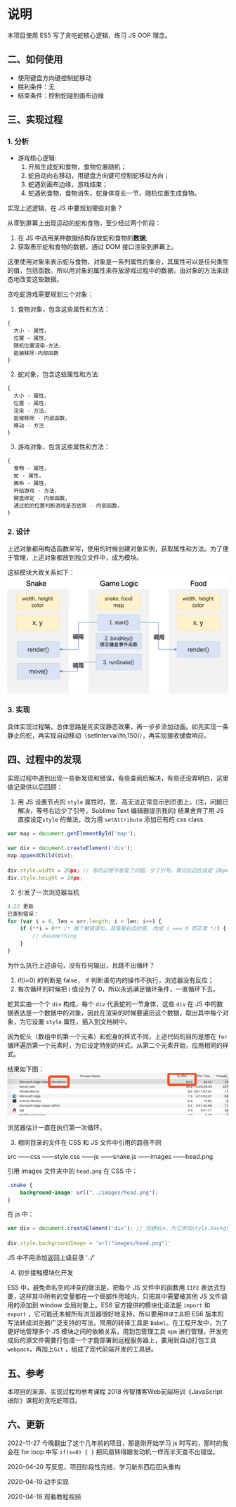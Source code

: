 # 说明

本项目使用 ES5 写了贪吃蛇核心逻辑，练习 JS OOP 理念。

## 二、如何使用
- 使用键盘方向键控制蛇移动
- 胜利条件：无
- 结束条件：控制蛇碰到画布边缘

## 三、实现过程

### 1. 分析

- 游戏核心逻辑:
	1. 开局生成蛇和食物，食物位置随机；
	2. 蛇自动向右移动，用键盘方向键可控制蛇移动方向；
	3. 蛇遇到画布边缘，游戏结束；
	4. 蛇遇到食物，食物消失，蛇身体变长一节，随机位置生成食物。

实现上述逻辑，在 JS 中要规划哪些对象？

从零到屏幕上出现运动的蛇和食物，至少经过两个阶段：
1. 在 JS 中选用某种数据结构存放蛇和食物的**数据**;
2. 获取表示蛇和食物的数据，通过 DOM 接口渲染到屏幕上。

这里使用对象来表示蛇与食物，对象是一系列属性的集合，其属性可以是任何类型的值，包括函数。所以用对象的属性来存放游戏过程中的数据，由对象的方法来动态地改变这些数据。

贪吃蛇游戏需要规划三个对象：
1. 食物对象，包含这些属性和方法：

```
{
  大小 - 属性，
  位置 - 属性，
  随机位置渲染-方法，
  能被移除-内部函数
}
```

2. 蛇对象，包含这些属性和方法:

```
{
  大小 - 属性，
  位置 - 属性，
  渲染 - 方法，
  能被移除 - 内部函数，
  移动 - 方法
}
```

3. 游戏对象，包含这些属性和方法：

```
{
  食物 - 属性，
  蛇 - 属性，
  画布 - 属性，
  开始游戏 - 方法，
  键盘绑定 - 内部函数，
  通过蛇的位置判断游戏是否结束 - 内部函数，
}
```

### 2. 设计

上述对象都用构造函数来写，使用的时候创建对象实例，获取属性和方法。为了便于管理，上述对象都放到独立文件中，成为模块。

这些模块大致关系如下：
![模块关系图](images/modules_of_greedysnake.png)

### 3. 实现

具体实现过程略，总体思路是先实现静态效果，再一步步添加动画。如先实现一条静止的蛇，再实现自动移动（setInterval(fn,150)），再实现接收键盘响应。

## 四、过程中的发现

实现过程中遇到出现一些新发现和错误，有些查阅后解决，有些还没弄明白，这里做记录供以后回顾：

1. 用 JS 设置节点的 `style` 属性时，宽、高无法正常显示到页面上。(注，问题已解决，等号右边少了引号，Sublime Text 编辑器提示我的)
结果舍弃了用 JS 直接设定`style` 的做法，改为用 `setAttribute` 添加已有的 css class

```javascript
var map = document.getElementById('map'); 

var div = document.createElement('div'); 
map.appendChild(div);

div.style.width = 20px; // 写的过程中发现了问题，少了引号，等式右边应该是'20px'
div.style.height = 20px; 

```

2. 引发了一次浏览器当机
```js
4.22 更新
已查到错误：
for (var i = 0, len = arr.length; i < len; i++) {
	if (**i = 0** /* 是个赋值语句，其值是右边的值, 改成 i === 0 即正常 */) { //
		// dosomething
	}
}
```

为什么执行上述语句，没有任何输出，且跳不出循环？
1. if(i=0) 的判断是 false， if 判断语句内的操作不执行，浏览器没有反应；
2. 每次循环的时候把 i 值设为了 0，所以永远满足循环条件，一直循环下去。

蛇其实由一个个 `div` 构成，每个 `div` 代表蛇的一节身体，这些 `div` 在 JS 中的数据表达是一个数据中的对象，因此在渲染的时候要遍历这个数据，取出其中每个对象，为它设置 `style` 属性，插入到文档树中。

因为蛇头（数组中的第一个元素）和蛇身的样式不同，上述代码的目的是想在 `for` 循环遍历第一个元素时，为它设定特别的样式，从第二个元素开始，应用相同的样式。

结果如下图：
![几秒后，风扇吹得跟发动机似得](images/rendering_forever.jpg)

浏览器估计一直在执行第一次循环。

3. 相同目录的文件在 CSS 和 JS 文件中引用的路径不同

src
  ——css
  	——style.css
  ——js
  	——snake.js
  ——images
  	——head.png

引用 images 文件夹中的 `head.png`
在 CSS 中：
```css
.snake {
	background-image: url("../images/head.png");
}
```

在 js 中：
```js
var div = document.createElement('div'); // 创建div，为它添加style.backgroundImage

div.style.backgroundImage = 'url("images/head.png")'
```
JS 中不用添加返回上级目录 '../'

4. 初步接触模块化开发

ES5 中，避免命名空间冲突的做法是，把每个 JS 文件中的函数用 `IIFE` 表达式包裹，这样其中所有的变量都在一个局部作用域内，只把其中需要被其他 JS 文件调用的添加到 window 全局对象上。ES6 官方提供的模块化语法是 `import` 和 `export` ，它可能还未被所有浏览器很好地支持，所以要用`转译工具`把 ES6 版本的写法转成浏览器广泛支持的写法，常用的转译工具是 `Babel`。在工程开发中，为了更好地管理多个 JS 模块之间的依赖关系，用到包管理工具 `npm` 进行管理，开发完成后的源文件需要打包成一个才能部署到远程服务器上，要用到自动打包工具 `webpack`，再加上`Git` ，组成了现代前端开发的工具链。

## 五、参考

本项目的来源、实现过程均参考课程 2018 传智播客Web前端培训《JavaScript 进阶》课程的贪吃蛇项目。

## 六、更新

2022-11-27 今晚翻出了这个几年前的项目，那是刚开始学习 js 时写的，那时的我会在 for loop 中写 `if(x=0) { }` 把风扇转得跟发动机一样而半天查不出错误。

2020-04-20 写反思，项目阶段性完结，学习新东西后回头重构

2020-04-19 动手实现

2020-04-18 观看教程视频


